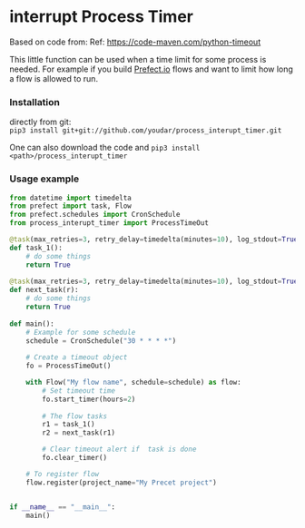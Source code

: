 # interrupt Process Timer

Based on code from: Ref: https://code-maven.com/python-timeout

This little function can be used when a time limit for some process is needed. 
For example if you build [Prefect.io](https://www.prefect.io/) flows and want to limit how long a flow is allowed to run.

### Installation
directly from git:    
`pip3 install git+git://github.com/youdar/process_interupt_timer.git`

One can also download the code and 
`pip3 install <path>/process_interupt_timer`

### Usage example
```python  
from datetime import timedelta
from prefect import task, Flow
from prefect.schedules import CronSchedule
from process_interupt_timer import ProcessTimeOut

@task(max_retries=3, retry_delay=timedelta(minutes=10), log_stdout=True)
def task_1():
    # do some things
    return True
    
@task(max_retries=3, retry_delay=timedelta(minutes=10), log_stdout=True)
def next_task(r):
    # do some things
    return True
    
def main():
    # Example for some schedule
    schedule = CronSchedule("30 * * * *")
    
    # Create a timeout object
    fo = ProcessTimeOut()

    with Flow("My flow name", schedule=schedule) as flow:
        # Set timeout time
        fo.start_timer(hours=2)
        
        # The flow tasks
        r1 = task_1()
        r2 = next_task(r1)

        # Clear timeout alert if  task is done
        fo.clear_timer()

    # To register flow
    flow.register(project_name="My Precet project")


if __name__ == "__main__":
    main()

```  
